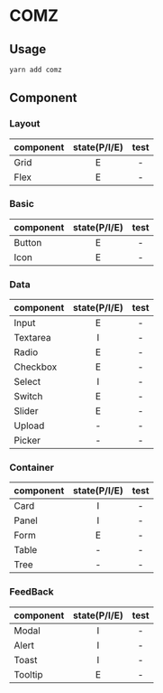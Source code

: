 # COMZ

## Usage

```bash
yarn add comz
```

## Component

### Layout

|   component    |   state(P/I/E)   |    test    |
|----------------|:----------------:|:----------:|
| Grid           | E                | -          |
| Flex           | E                | -          |

### Basic

|   component    |   state(P/I/E)   |    test    |
|----------------|:----------------:|:----------:|
| Button         | E                | -          |
| Icon           | E                | -          |

### Data

|   component    |   state(P/I/E)   |    test    |
|----------------|:----------------:|:----------:|
| Input          | E                | -          |
| Textarea       | I                | -          |
| Radio          | E                | -          |
| Checkbox       | E                | -          |
| Select         | I                | -          |
| Switch         | E                | -          |
| Slider         | E                | -          |
| Upload         | -                | -          |
| Picker         | -                | -          |

### Container

|   component    |   state(P/I/E)   |    test    |
|----------------|:----------------:|:----------:|
| Card           | I                | -          |
| Panel          | I                | -          |
| Form           | E                | -          |
| Table          | -                | -          |
| Tree           | -                | -          |

### FeedBack

|   component    |   state(P/I/E)   |    test    |
|----------------|:----------------:|:----------:|
| Modal          | I                | -          |
| Alert          | I                | -          |
| Toast          | I                | -          |
| Tooltip        | E                | -          |
